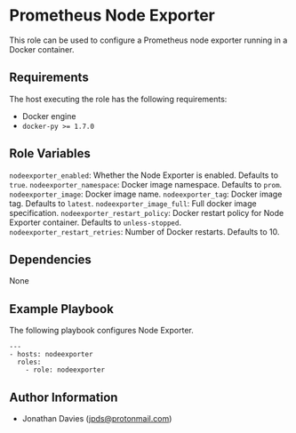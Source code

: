 Prometheus Node Exporter
========================

This role can be used to configure a Prometheus node exporter running
in a Docker container.

Requirements
------------

The host executing the role has the following requirements:

* Docker engine
* ``docker-py >= 1.7.0``

Role Variables
--------------

``nodeexporter_enabled``: Whether the Node Exporter is enabled. Defaults to ``true``.
``nodeexporter_namespace``: Docker image namespace. Defaults to ``prom``.
``nodeexporter_image``: Docker image name.
``nodeexporter_tag``: Docker image tag. Defaults to ``latest``.
``nodeexporter_image_full``: Full docker image specification.
``nodeexporter_restart_policy``: Docker restart policy for Node Exporter container. Defaults
to ``unless-stopped``.
``nodeexporter_restart_retries``: Number of Docker restarts. Defaults to 10.

Dependencies
------------

None

Example Playbook
----------------

The following playbook configures Node Exporter.

    ---
    - hosts: nodeexporter
      roles:
        - role: nodeexporter

Author Information
------------------

- Jonathan Davies (<jpds@protonmail.com>)

